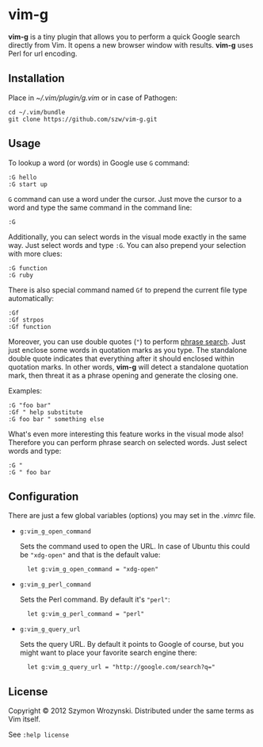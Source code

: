 vim-g
=====

**vim-g** is a tiny plugin that allows you to perform a quick Google search
directly from Vim. It opens a new browser window with results. **vim-g** uses
Perl for url encoding.


Installation
------------

Place in *~/.vim/plugin/g.vim* or in case of Pathogen:

    cd ~/.vim/bundle
    git clone https://github.com/szw/vim-g.git


Usage
-----

To lookup a word (or words) in Google use `G` command:

    :G hello
    :G start up

`G` command can use a word under the cursor. Just move the cursor to a word and
type the same command in the command line:

    :G

Additionally, you can select words in the visual mode exactly in the same way.
Just select words and type `:G`. You can also prepend your selection with more
clues:

    :G function
    :G ruby

There is also special command named `Gf` to prepend the current file type
automatically:

    :Gf
    :Gf strpos
    :Gf function

Moreover, you can use double quotes (`"`) to perform [phrase
search](http://support.google.com/websearch/bin/answer.py?hl=en&answer=136861).
Just just enclose some words in quotation marks as you type. The standalone
double quote indicates that everything after it should enclosed within quotation
marks. In other words, **vim-g** will detect a standalone quotation mark, then
threat it as a phrase opening and generate the closing one.

Examples:

    :G "foo bar"
    :Gf " help substitute
    :G foo bar " something else

What's even more interesting this feature works in the visual mode also!
Therefore you can perform phrase search on selected words. Just select words and
type:

    :G "
    :G " foo bar


Configuration
-------------

There are just a few global variables (options) you may set in the *.vimrc*
file.

* `g:vim_g_open_command`

  Sets the command used to open the URL. In case of Ubuntu this could be
  `"xdg-open"` and that is the default value:

        let g:vim_g_open_command = "xdg-open"

* `g:vim_g_perl_command`

  Sets the Perl command. By default it's `"perl"`:

        let g:vim_g_perl_command = "perl"

* `g:vim_g_query_url`

  Sets the query URL. By default it points to Google of course, but you might
  want to place your favorite search engine there:

        let g:vim_g_query_url = "http://google.com/search?q="


License
-------

Copyright &copy; 2012 Szymon Wrozynski. Distributed under the same terms as Vim
itself.

See `:help license`
